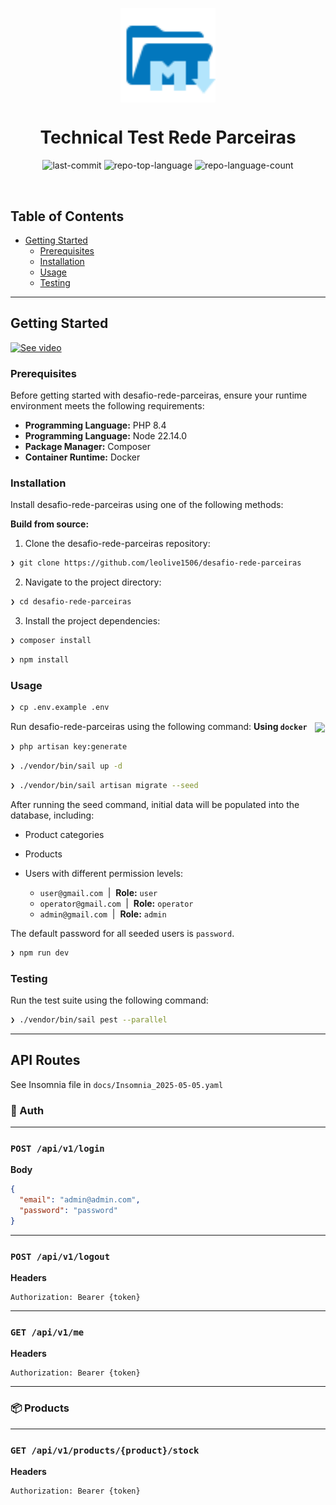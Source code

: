 <p align="center">
    <img src="https://raw.githubusercontent.com/PKief/vscode-material-icon-theme/ec559a9f6bfd399b82bb44393651661b08aaf7ba/icons/folder-markdown-open.svg" align="center" width="30%">
</p>
<p align="center"><h1 align="center">Technical Test Rede Parceiras</h1></p>
<p align="center">
	<img src="https://img.shields.io/github/last-commit/leolive1506/desafio-rede-parceiras?style=default&logo=git&logoColor=white&color=0080ff" alt="last-commit">
	<img src="https://img.shields.io/github/languages/top/leolive1506/desafio-rede-parceiras?style=default&color=0080ff" alt="repo-top-language">
	<img src="https://img.shields.io/github/languages/count/leolive1506/desafio-rede-parceiras?style=default&color=0080ff" alt="repo-language-count">
</p>
<p align="center"><!-- default option, no dependency badges. -->
</p>
<p align="center">
	<!-- default option, no dependency badges. -->
</p>
<br>

##  Table of Contents

- [ Getting Started](#getting-started)
  - [ Prerequisites](#prerequisites)
  - [ Installation](#installation)
  - [ Usage](#usage)
  - [ Testing](#testing)
---

##  Getting Started
[![See video](https://img.youtube.com/vi/detXnSC9hDQ/0.jpg)](https://www.youtube.com/watch?v=detXnSC9hDQ)

###  Prerequisites

Before getting started with desafio-rede-parceiras, ensure your runtime environment meets the following requirements:

- **Programming Language:** PHP 8.4
- **Programming Language:** Node 22.14.0
- **Package Manager:** Composer
- **Container Runtime:** Docker

###  Installation

Install desafio-rede-parceiras using one of the following methods:

**Build from source:**

1. Clone the desafio-rede-parceiras repository:
```sh
❯ git clone https://github.com/leolive1506/desafio-rede-parceiras
```

2. Navigate to the project directory:
```sh
❯ cd desafio-rede-parceiras
```

3. Install the project dependencies:

```sh
❯ composer install
```
```sh
❯ npm install
```

###  Usage

```sh
❯ cp .env.example .env
```

Run desafio-rede-parceiras using the following command:
**Using `docker`** &nbsp; [<img align="center" src="https://img.shields.io/badge/Docker-2CA5E0.svg?style={badge_style}&logo=docker&logoColor=white" />](https://www.docker.com/)

```sh
❯ php artisan key:generate
```

```sh
❯ ./vendor/bin/sail up -d
```

```sh
❯ ./vendor/bin/sail artisan migrate --seed
```

After running the seed command, initial data will be populated into the database, including:

- Product categories
- Products
- Users with different permission levels:

  - `user@gmail.com` &nbsp;|&nbsp; **Role:** `user`
  - `operator@gmail.com` &nbsp;|&nbsp; **Role:** `operator`
  - `admin@gmail.com` &nbsp;|&nbsp; **Role:** `admin`

The default password for all seeded users is `password`.


```sh
❯ npm run dev
```

###  Testing
Run the test suite using the following command:

```sh
❯ ./vendor/bin/sail pest --parallel
```
---


## API Routes

See Insomnia file in `docs/Insomnia_2025-05-05.yaml`

### 🔐 Auth

---

### `POST /api/v1/login`

**Body**

```json
{
  "email": "admin@admin.com",
  "password": "password"
}
```

---

### `POST /api/v1/logout`

**Headers**

```text
Authorization: Bearer {token}
```

---

### `GET /api/v1/me`

**Headers**

```text
Authorization: Bearer {token}
```

---

### 📦 Products

---

### `GET /api/v1/products/{product}/stock`

**Headers**

```text
Authorization: Bearer {token}
```
